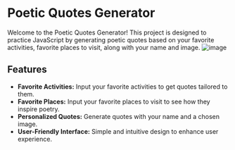 # Poetic Quotes Generator
Welcome to the Poetic Quotes Generator! This project is designed to practice JavaScript by generating poetic quotes based on your favorite activities, favorite places to visit, along with your name and image.
![image](https://github.com/user-attachments/assets/a41c89fc-1ca9-4619-89a7-6fbe3e27d82b)

## Features
- **Favorite Activities:** Input your favorite activities to get quotes tailored to them.
- **Favorite Places:** Input your favorite places to visit to see how they inspire poetry.
- **Personalized Quotes:** Generate quotes with your name and a chosen image.
- **User-Friendly Interface:** Simple and intuitive design to enhance user experience.
